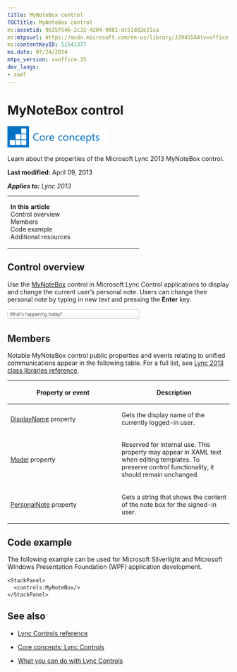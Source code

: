 ```yaml
---
title: MyNoteBox control
TOCTitle: MyNoteBox control
ms:assetid: 9635f546-2c32-4204-9081-dc51dd2e21ca
ms:mtpsurl: https://msdn.microsoft.com/en-us/library/JJ945564(v=office.15)
ms:contentKeyID: 51541377
ms.date: 07/24/2014
mtps_version: v=office.15
dev_langs:
- xaml
---
```


# MyNoteBox control

![Core concepts](images/JJ933133.mod_icon_CoreConcepts_long(Office.15).png "Core concepts")

Learn about the properties of the Microsoft Lync 2013 MyNoteBox control.

**Last modified:** April 09, 2013

***Applies to:** Lync 2013*

<table>
<colgroup>
<col style="width: 50%" />
<col style="width: 50%" />
</colgroup>
<tbody>
<tr class="odd">
<td><p><strong>In this article</strong><br />
Control overview<br />
Members<br />
Code example<br />
Additional resources</p></td>
<td></td>
</tr>
</tbody>
</table>

## Control overview

Use the [MyNoteBox](https://msdn.microsoft.com/en-us/library/hh346137\(v=office.15\)) control in Microsoft Lync Control applications to display and change the current user’s personal note. Users can change their personal note by typing in new text and pressing the **Enter** key.

![MyNoteBox Control](images/JJ937324.MyNoteBoxControl(Office.15).png "MyNoteBox Control")

## Members

Notable MyNoteBox control public properties and events relating to unified communications appear in the following table. For a full list, see [Lync 2013 class libraries reference](https://msdn.microsoft.com/en-us/library/jj933088\(v=office.15\)).

<table>
<colgroup>
<col style="width: 50%" />
<col style="width: 50%" />
</colgroup>
<thead>
<tr class="header">
<th><p>Property or event</p></th>
<th><p>Description</p></th>
</tr>
</thead>
<tbody>
<tr class="odd">
<td><p><a href="https://msdn.microsoft.com/en-us/library/hh363484(v=office.15)">DisplayName</a> property</p></td>
<td><p>Gets the display name of the currently logged-in user.</p></td>
</tr>
<tr class="even">
<td><p><a href="https://msdn.microsoft.com/en-us/library/hh363904(v=office.15)">Model</a> property</p></td>
<td><p>Reserved for internal use. This property may appear in XAML text when editing templates. To preserve control functionality, it should remain unchanged.</p></td>
</tr>
<tr class="odd">
<td><p><a href="https://msdn.microsoft.com/en-us/library/hh363725(v=office.15)">PersonalNote</a> property</p></td>
<td><p>Gets a string that shows the content of the note box for the signed-in user.</p></td>
</tr>
</tbody>
</table>

## Code example

The following example can be used for Microsoft Silverlight and Microsoft Windows Presentation Foundation (WPF) application development.

```xaml
<StackPanel>
  <controls:MyNoteBox/>
</StackPanel>
```

## See also

  - [Lync Controls reference](lync-controls-reference.md)

  - [Core concepts: Lync Controls](core-concepts-lync-controls.md)

  - [What you can do with Lync Controls](what-you-can-do-with-lync-controls.md)

